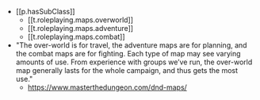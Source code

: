 
- [[p.hasSubClass]]
  - [[t.roleplaying.maps.overworld]]
  - [[t.roleplaying.maps.adventure]]
  - [[t.roleplaying.maps.combat]]
- "The over-world is for travel, the adventure maps are for planning, and the combat maps are for fighting. Each type of map may see varying amounts of use. From experience with groups we’ve run, the over-world map generally lasts for the whole campaign, and thus gets the most use."
  - https://www.masterthedungeon.com/dnd-maps/